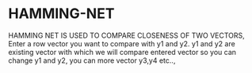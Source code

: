 # HAMMING-NET
HAMMING NET IS USED TO COMPARE CLOSENESS OF TWO VECTORS,
Enter a row vector you want to compare with y1 and y2.
y1 and y2 are existing vector with which we will compare entered vector
so you can change y1 and y2,
you can more vector y3,y4 etc..,
